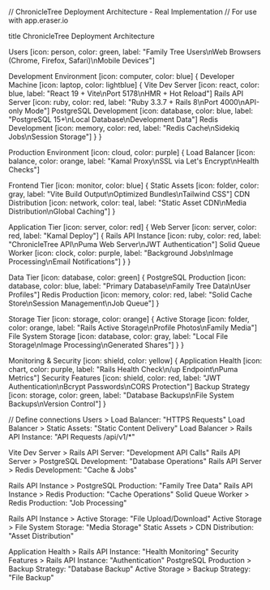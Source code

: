 // ChronicleTree Deployment Architecture - Real Implementation
// For use with app.eraser.io

title ChronicleTree Deployment Architecture

Users [icon: person, color: green, label: "Family Tree Users\nWeb Browsers (Chrome, Firefox, Safari)\nMobile Devices"]

Development Environment [icon: computer, color: blue] {
  Developer Machine [icon: laptop, color: lightblue] {
    Vite Dev Server [icon: react, color: blue, label: "React 19 + Vite\nPort 5178\nHMR + Hot Reload"]
    Rails API Server [icon: ruby, color: red, label: "Ruby 3.3.7 + Rails 8\nPort 4000\nAPI-only Mode"]
    PostgreSQL Development [icon: database, color: blue, label: "PostgreSQL 15+\nLocal Database\nDevelopment Data"]
    Redis Development [icon: memory, color: red, label: "Redis Cache\nSidekiq Jobs\nSession Storage"]
  }
}

Production Environment [icon: cloud, color: purple] {
  Load Balancer [icon: balance, color: orange, label: "Kamal Proxy\nSSL via Let's Encrypt\nHealth Checks"]
  
  Frontend Tier [icon: monitor, color: blue] {
    Static Assets [icon: folder, color: gray, label: "Vite Build Output\nOptimized Bundles\nTailwind CSS"]
    CDN Distribution [icon: network, color: teal, label: "Static Asset CDN\nMedia Distribution\nGlobal Caching"]
  }
  
  Application Tier [icon: server, color: red] {
    Web Server [icon: server, color: red, label: "Kamal Deploy"] {
      Rails API Instance [icon: ruby, color: red, label: "ChronicleTree API\nPuma Web Server\nJWT Authentication"]
      Solid Queue Worker [icon: clock, color: purple, label: "Background Jobs\nImage Processing\nEmail Notifications"]
    }
  }
  
  Data Tier [icon: database, color: green] {
    PostgreSQL Production [icon: database, color: blue, label: "Primary Database\nFamily Tree Data\nUser Profiles"]
    Redis Production [icon: memory, color: red, label: "Solid Cache Store\nSession Management\nJob Queue"]
  }
  
  Storage Tier [icon: storage, color: orange] {
    Active Storage [icon: folder, color: orange, label: "Rails Active Storage\nProfile Photos\nFamily Media"]
    File System Storage [icon: database, color: gray, label: "Local File Storage\nImage Processing\nGenerated Shares"]
  }
}

Monitoring & Security [icon: shield, color: yellow] {
  Application Health [icon: chart, color: purple, label: "Rails Health Check\n/up Endpoint\nPuma Metrics"]
  Security Features [icon: shield, color: red, label: "JWT Authentication\nBcrypt Passwords\nCORS Protection"]
  Backup Strategy [icon: storage, color: green, label: "Database Backups\nFile System Backups\nVersion Control"]
}

// Define connections
Users > Load Balancer: "HTTPS Requests"
Load Balancer > Static Assets: "Static Content Delivery"
Load Balancer > Rails API Instance: "API Requests /api/v1/*"

Vite Dev Server > Rails API Server: "Development API Calls"
Rails API Server > PostgreSQL Development: "Database Operations"
Rails API Server > Redis Development: "Cache & Jobs"

Rails API Instance > PostgreSQL Production: "Family Tree Data"
Rails API Instance > Redis Production: "Cache Operations"
Solid Queue Worker > Redis Production: "Job Processing"

Rails API Instance > Active Storage: "File Upload/Download"
Active Storage > File System Storage: "Media Storage"
Static Assets > CDN Distribution: "Asset Distribution"

Application Health > Rails API Instance: "Health Monitoring"
Security Features > Rails API Instance: "Authentication"
PostgreSQL Production > Backup Strategy: "Database Backup"
Active Storage > Backup Strategy: "File Backup"
